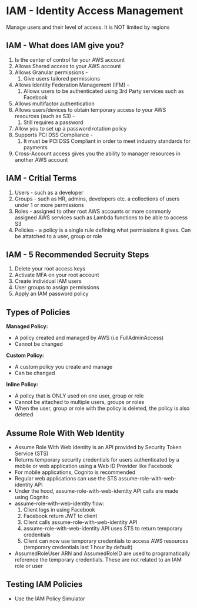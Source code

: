 # IAM - Identity Access Management

Manage users and their level of access. It is NOT limited by regions

## IAM - What does IAM give you?

1. Is the center of control for your AWS account
2. Allows Shared access to your AWS account
3. Allows Granular permissions -
   1. Give users tailored permissions
4. Allows Identity Federation Management (IFM) -
   1. Allows users to be authenticated using 3rd Party services such as Facebook
5. Allows multifactor authentication
6. Allows users/devices to obtain temporary access to your AWS resources (such as S3) -
   1. Still requires a password
7. Allow you to set up a password rotation policy
8. Supports PCI DSS Compliance -
   1. It must be PCI DSS Compliant in order to meet industry standards for payments
9. Cross-Account access gives you the ability to manager resources in another AWS account

## IAM - Critial Terms

1. Users - such as a developer
2. Groups - such as HR, admins, developers etc. a collections of users under 1 or more permissions
3. Roles - assigned to other root AWS accounts or more commonly assigned AWS services such as Lambda functions to be able to access S3
4. Policies - a policy is a single rule defining what permissions it gives. Can be attatched to a user, group or role

## IAM - 5 Recommended Secruity Steps

1. Delete your root access keys
2. Activate MFA on your root account
3. Create individual IAM users
4. User groups to assign permissions
5. Apply an IAM password policy

## Types of Policies

**Managed Policy:**

- A policy created and managed by AWS (i.e FullAdminAccess)
- Cannot be changed

**Custom Policy:**

- A custom policy you create and manage
- Can be changed

**Inline Policy:**

- A policy that is ONLY used on one user, group or role
- Cannot be attached to multiple users, groups or roles
- When the user, group or role with the policy is deleted, the policy is also deleted

## Assume Role With Web Identity

- Assume Role With Web Identity is an API provided by Security Token Service (STS)
- Returns temporary security credentials for users authenticated by a mobile or web application using a Web ID Provider like Facebook
- For mobile applications, Cognito is recommended
- Regular web applications can use the STS assume-role-with-web-identity API
- Under the hood, assume-role-with-web-identity API calls are made using Cognito
- assume-role-with-web-identity flow:
  1. Client logs in using Facebook
  2. Facebook return JWT to client
  3. Client calls assume-role-with-web-identity API
  4. assume-role-with-web-identity API uses STS to return temporary credentials
  5. Client can now use temporary credentials to access AWS resources (temporary credentials last 1 hour by default)
- AssumedRoleUser ARN and AssumedRoleID are used to programatically reference the temporary credentials. These are not related to an IAM role or user


## Testing IAM Policies

- Use the IAM Policy Simulator

